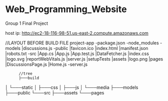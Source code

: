 # Web_Programming_Website
Group 1 Final Project

host ip:  http://ec2-18-116-98-51.us-east-2.compute.amazonaws.com 

//LAYOUT BEFORE BUILD FILE
  project-app
      -package.json
      -node_modules
      -models
          |discussions.js
      -public
          |favicon.ico
          |index.html
          |manifest.json
          |robots.txt
      -src
          |App.cs
          |App.js
          |App.test.js
          |DataFetcher.js
          |index.css
          |logo.svg
          |reportWebVitals.js
          |server.js
          |setupTests
          |assets
              |logo.png
          |pages
              |DiscussionsPage.js
              |Home.js
      -server.js



          //tree
          ├───build
│   └───static
│       ├───css
│       ├───js
│       └───media
├───models
├───public
└───src
    ├───assets
    └───pages
